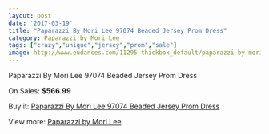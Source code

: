 ```yaml
---
layout: post
date: '2017-03-19'
title: "Paparazzi By Mori Lee 97074 Beaded Jersey Prom Dress"
category: Paparazzi by Mori Lee
tags: ["crazy","unique","jersey","prom","sale"]
image: http://www.eudances.com/11295-thickbox_default/paparazzi-by-mori-lee-97074-beaded-jersey-prom-dress.jpg
---
```

Paparazzi By Mori Lee 97074 Beaded Jersey Prom Dress

On Sales: **$566.99**
<a href="https://www.eudances.com/en/paparazzi-by-mori-lee/3597-paparazzi-by-mori-lee-97074-beaded-jersey-prom-dress.html"><amp-img layout="responsive" width="600" height="600" src="//www.eudances.com/11295-thickbox_default/paparazzi-by-mori-lee-97074-beaded-jersey-prom-dress.jpg" alt="Paparazzi By Mori Lee 97074 Beaded Jersey Prom Dress 0" /></a>
<a href="https://www.eudances.com/en/paparazzi-by-mori-lee/3597-paparazzi-by-mori-lee-97074-beaded-jersey-prom-dress.html"><amp-img layout="responsive" width="600" height="600" src="//www.eudances.com/11296-thickbox_default/paparazzi-by-mori-lee-97074-beaded-jersey-prom-dress.jpg" alt="Paparazzi By Mori Lee 97074 Beaded Jersey Prom Dress 1" /></a>
<a href="https://www.eudances.com/en/paparazzi-by-mori-lee/3597-paparazzi-by-mori-lee-97074-beaded-jersey-prom-dress.html"><amp-img layout="responsive" width="600" height="600" src="//www.eudances.com/11297-thickbox_default/paparazzi-by-mori-lee-97074-beaded-jersey-prom-dress.jpg" alt="Paparazzi By Mori Lee 97074 Beaded Jersey Prom Dress 2" /></a>

Buy it: [Paparazzi By Mori Lee 97074 Beaded Jersey Prom Dress](https://www.eudances.com/en/paparazzi-by-mori-lee/3597-paparazzi-by-mori-lee-97074-beaded-jersey-prom-dress.html "Paparazzi By Mori Lee 97074 Beaded Jersey Prom Dress")

View more: [Paparazzi by Mori Lee](https://www.eudances.com/en/78-Paparazzi-by-Mori-Lee "Paparazzi by Mori Lee")